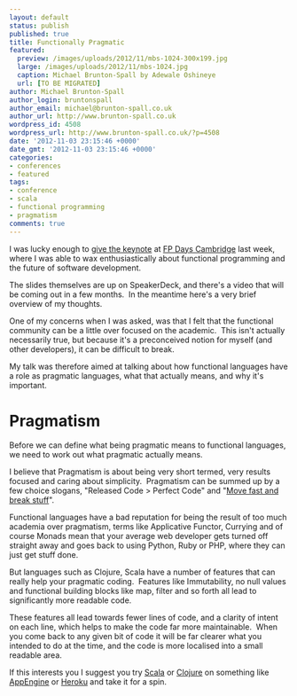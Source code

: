 ```yaml
---
layout: default
status: publish
published: true
title: Functionally Pragmatic
featured:
  preview: /images/uploads/2012/11/mbs-1024-300x199.jpg
  large: /images/uploads/2012/11/mbs-1024.jpg
  caption: Michael Brunton-Spall by Adewale Oshineye
  url: [TO BE MIGRATED]
author: Michael Brunton-Spall
author_login: bruntonspall
author_email: michael@brunton-spall.co.uk
author_url: http://www.brunton-spall.co.uk
wordpress_id: 4508
wordpress_url: http://www.brunton-spall.co.uk/?p=4508
date: '2012-11-03 23:15:46 +0000'
date_gmt: '2012-11-03 23:15:46 +0000'
categories:
- conferences
- featured
tags:
- conference
- scala
- functional programming
- pragmatism
comments: true
---
```

I was lucky enough to <a href="https://speakerdeck.com/bruntonspall/functionally-pragmatic-fp-days-cambridge-2012" target="_blank">give the keynote</a> at <a href="http://www.fpdays.net/fpdays2012/" target="_blank">FP Days Cambridge</a> last week, where I was able to wax enthusiastically about functional programming and the future of software development.

<!--more-->
The slides themselves are up on SpeakerDeck, and there's a video that will be coming out in a few months.  In the meantime here's a very brief overview of my thoughts.

One of my concerns when I was asked, was that I felt that the functional community can be a little over focused on the academic.  This isn't actually necessarily true, but because it's a preconceived notion for myself (and other developers), it can be difficult to break.

My talk was therefore aimed at talking about how functional languages have a role as pragmatic languages, what that actually means, and why it's important.

<h1>Pragmatism</h1>
Before we can define what being pragmatic means to functional languages, we need to work out what pragmatic actually means.

I believe that Pragmatism is about being very short termed, very results focused and caring about simplicity.  Pragmatism can be summed up by a few choice slogans, "Released Code &gt; Perfect Code" and "<a href="http://www.wired.com/business/2012/02/zuck-letter/" target="_blank">Move fast and break stuff</a>".

Functional languages have a bad reputation for being the result of too much academia over pragmatism, terms like Applicative Functor, Currying and of course Monads mean that your average web developer gets turned off straight away and goes back to using Python, Ruby or PHP, where they can just get stuff done.

But languages such as Clojure, Scala have a number of features that can really help your pragmatic coding.  Features like Immutability, no null values and functional building blocks like map, filter and so forth all lead to significantly more readable code.

These features all lead towards fewer lines of code, and a clarity of intent on each line, which helps to make the code far more maintainable.  When you come back to any given bit of code it will be far clearer what you intended to do at the time, and the code is more localised into a small readable area.

If this interests you I suggest you try <a href="http://www.scala-lang.org/" target="_blank">Scala</a> or <a href="http://clojure.org/" target="_blank">Clojure</a> on something like <a href="https://developers.google.com/appengine/docs/java/overview" target="_blank">AppEngine</a> or <a href="https://devcenter.heroku.com/articles/clojure" target="_blank">Heroku</a> and take it for a spin.

&nbsp;

